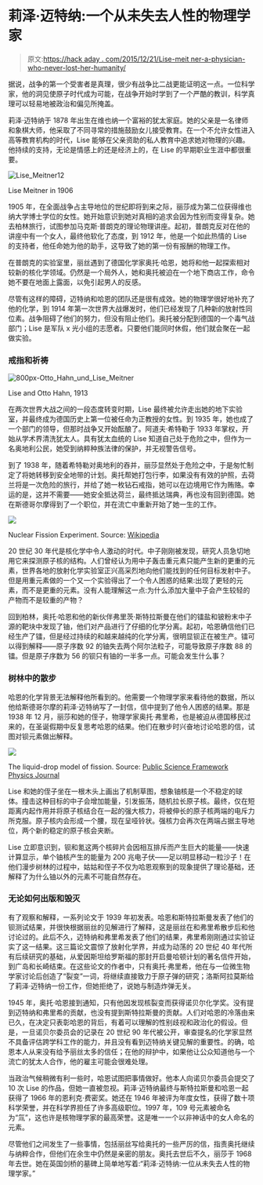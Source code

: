 # 莉泽·迈特纳:一个从未失去人性的物理学家

> 原文:[https://hack aday . com/2015/12/21/Lise-meit ner-a-physician-who-never-lost-her-humanity/](https://hackaday.com/2015/12/21/lise-meitner-a-physicist-who-never-lost-her-humanity/)

据说，战争的第一个受害者是真理，很少有战争比二战更能证明这一点。一位科学家，他的洞见使原子时代成为可能，在战争开始时学到了一个严酷的教训，科学真理可以轻易地被政治和偏见所掩盖。

莉泽·迈特纳于 1878 年出生在维也纳一个富裕的犹太家庭。她的父亲是一名律师和象棋大师，他采取了不同寻常的措施鼓励女儿接受教育。在一个不允许女性进入高等教育机构的时代，Lise 能够在父亲资助的私人教育中追求她对物理的兴趣。他持续的支持，无论是情感上的还是经济上的，在 Lise 的早期职业生涯中都很重要。

![Lise_Meitner12](../Images/336e7fb14fd37e414ec0beef23c7a301.png)

Lise Meitner in 1906

1905 年，在全面战争占主导地位的世纪即将到来之际，丽莎成为第二位获得维也纳大学博士学位的女性。她开始意识到她对真相的追求会因为性别而变得复杂。她去柏林旅行，试图参加马克斯·普朗克的理论物理讲座。起初，普朗克反对在他的讲座中有一个女人，最终他软化了态度，到 1912 年，他是一个如此热情的 Lise 的支持者，他任命她为他的助手，这导致了她的第一份有报酬的物理工作。

在普朗克的实验室里，丽丝遇到了德国化学家奥托·哈恩，她将和他一起探索相对较新的核化学领域。仍然是一个局外人，她和奥托被迫在一个地下商店工作，命令她不要在地面上露面，以免引起男人的反感。

尽管有这样的障碍，迈特纳和哈恩的团队还是很有成效。她的物理学很好地补充了他的化学，到 1914 年第一次世界大战爆发时，他们已经发现了几种新的放射性同位素。战争阻碍了他们的努力，但没有阻止他们。奥托被分配到德国的一个毒气战部门；Lise 是军队 x 光小组的志愿者。只要他们能同时休假，他们就会聚在一起做实验。

### 戒指和祈祷

![800px-Otto_Hahn_und_Lise_Meitner](../Images/70038c3ebdd91652f6a6e17e38b54a28.png)

Lise and Otto Hahn, 1913

在两次世界大战之间的一段态度转变时期，Lise 最终被允许走出她的地下实验室，并最终成为德国历史上第一位被任命为正教授的女性。到 1935 年，她也成了一个部门的领导，但那时战争又开始酝酿了。阿道夫·希特勒于 1933 年掌权，开始从学术界清洗犹太人。具有犹太血统的 Lise 知道自己处于危险之中，但作为一名奥地利公民，她受到纳粹种族法律的保护，并无视警告信号。

到了 1938 年，随着希特勒对奥地利的吞并，丽莎显然处于危险之中，于是匆忙制定了将她转移到安全地带的计划。奥托帮她打包行李，如果没有有效的护照，去荷兰将是一次危险的旅行，并给了她一枚钻石戒指，她可以在边境用它作为贿赂。幸运的是，这并不需要——她安全抵达荷兰，最终抵达瑞典，再也没有回到德国。她在斯德哥尔摩得到了一个职位，并在流亡中重新开始了她一生的工作。

![](../Images/fd2e09362dd90e8267b5ee1d7c35ba1b.png)

Nuclear Fission Experiment. Source: [Wikipedia](https://commons.wikimedia.org/wiki/File:Nuclear_Fission_Experimental_Apparatus_1938_-_Deutsches_Museum_-_Munich.jpg#/media/File:Nuclear_Fission_Experimental_Apparatus_1938_-_Deutsches_Museum_-_Munich.jpg)

20 世纪 30 年代是核化学中令人激动的时代。中子刚刚被发现，研究人员急切地用它来探测原子核的结构。人们曾经认为用中子轰击重元素只能产生新的更重的元素，世界各地的放射化学实验室正兴高采烈地向他们能找到的任何目标发射中子。但是用重元素做的一个又一个实验得出了一个令人困惑的结果:出现了更轻的元素，而不是更重的元素。没有人能理解这一点:为什么添加大量中子会产生较轻的产物而不是较重的产物？

回到柏林，奥托·哈恩和他的新伙伴弗里茨·斯特拉斯曼在他们的镭盐和铍粉末中子源的靶块中发现了铀，他们对产品进行了仔细的化学分离。起初，哈恩确信他们已经生产了镭，但是经过持续的和越来越纯的化学分离，很明显钡正在被生产。镭可以得到解释——原子序数 92 的铀失去两个阿尔法粒子，可能导致原子序数 88 的镭。但是原子序数为 56 的钡只有铀的一半多一点。可能会发生什么事？

### 树林中的散步

哈恩的化学背景无法解释他所看到的。他需要一个物理学家来看待他的数据，所以他给斯德哥尔摩的莉泽·迈特纳写了一封信，信中提到了他令人困惑的结果。那是 1938 年 12 月，丽莎和她的侄子，物理学家奥托·弗里希，也是被迫从德国移民过来的，在圣诞假期中反复思考哈恩的结果。他们在散步时兴奋地讨论哈恩的信，试图对钡元素做出解释。

[![](../Images/3fd5b392b00da0a7b01d8593bf06ef1a.png)](https://hackaday.com/wp-content/uploads/2015/12/liquid-drop-model-and-fission.jpg)

The liquid-drop model of fission. Source: [Public Science Framework Physics Journal](http://files.aiscience.org/journal/article/html/70310009.html)

Lise 和她的侄子坐在一根木头上画出了机制草图，想象铀核是一个不稳定的球体。撞击这种目标的中子会增加能量，引发振荡，随机拉长原子核。最终，仅在短距离内起作用并将原子核结合在一起的强大核力，将被伸长的原子核两端的电斥力所克服。原子核内会形成一个腰，现在呈哑铃状。强核力会再次在两端占据主导地位，两个新的稳定的原子核会夹断。

Lise 立即意识到，钡和氪这两个核碎片会因相互排斥而产生巨大的能量——快速计算显示，单个铀核产生的能量为 200 兆电子伏——足以明显移动一粒沙子！在他们漫步树林的过程中，姑姑和侄子不仅为哈恩观察到的现象提供了理论基础，还解释了为什么铀以外的元素不可能自然存在。

### 无论如何出版和毁灭

有了观察和解释，一系列论文于 1939 年初发表。哈恩和斯特拉斯曼发表了他们的钡测试结果，并很快根据丽丝的见解进行了解释，这是丽丝在和弗里希散步后和他讨论过的。此后不久，迈特纳和弗里希发表了他们的结果，弗里希刚刚通过实验证实了这一结果。这三篇论文震惊了放射化学界，并成为动荡的 20 世纪 40 年代所有后续研究的基础，从爱因斯坦给罗斯福的那封开启曼哈顿计划的著名信件开始，到广岛和长崎结束。在这些论文的作者中，只有奥托·弗里希，他在与一位微生物学家讨论后创造了“裂变”一词，将继续直接致力于原子弹的研究；洛斯阿拉莫斯给了莉泽·迈特纳一份工作，但她拒绝了，说她与制造炸弹无关。

1945 年，奥托·哈恩接到通知，只有他因发现核裂变而获得诺贝尔化学奖。没有提到迈特纳和弗里希的贡献，也没有提到斯特拉斯曼的贡献。人们对哈恩的冷落由来已久，在决定只表彰哈恩的背后，有着可以理解的性别歧视和政治化的假设。但是，一旦诺贝尔委员会的记录在 20 世纪 90 年代被公开，审查提名的化学家显然不具备评估跨学科工作的能力，并且没有看到迈特纳关键见解的重要性。的确，哈恩本人从来没有给予丽丝太多的信任；在他的辩护中，如果他让公众知道他与一个流亡的犹太人合作，他的雇主可能会很难处理。

当政治气候稍微有利一些时，哈恩试图把事情做好。他本人向诺贝尔委员会提交了 10 次 Lise 的作品，但她一直被忽视。莉泽·迈特纳最终与斯特拉斯曼和哈恩一起获得了 1966 年的恩利克·费密奖。她还在 1946 年被评为年度女性，获得了数十项科学荣誉，并在科学界担任了许多高级职位。1997 年，109 号元素被命名为“氚”，这也许是核物理学家的最高荣誉。这是唯一一个以非神话中的女人命名的元素。

尽管他们之间发生了一些事情，包括丽丝写给奥托的一些严厉的信，指责奥托继续与纳粹合作，但他们在余生中仍然是亲密的朋友。奥托去世后不久，丽莎于 1968 年去世。她在英国剑桥的墓碑上简单地写着:“莉泽·迈特纳:一位从未失去人性的物理学家。”